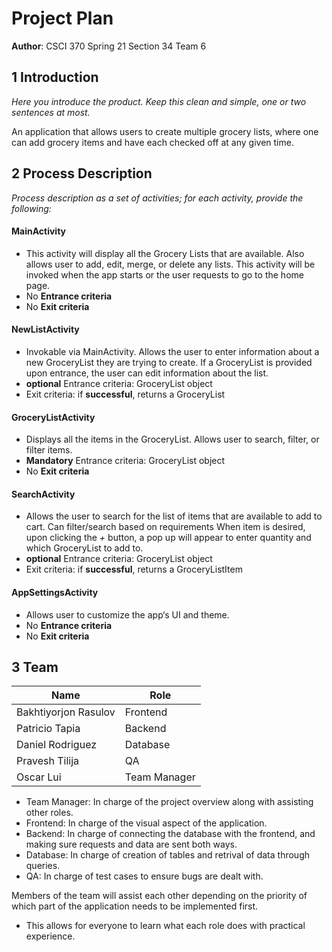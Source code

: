 # Project Plan

**Author**: CSCI 370 Spring 21 Section 34 Team 6

## 1 Introduction

*Here you introduce the product. Keep this  clean and simple, one or two sentences at most.*

An application that allows users to create multiple grocery lists, where one can add grocery items and have each checked off at any given time. 

## 2 Process Description

*Process description as a set of activities; for each activity, provide the following:*

#### MainActivity
- This activity will display all the Grocery Lists that are available. Also allows user to add, edit, merge, or delete any lists. This activity will be invoked when the app starts or the user requests to go to the home page. 
- No **Entrance criteria**
- No **Exit criteria**

#### NewListActivity
- Invokable via MainActivity. Allows the user to enter information about a new GroceryList they are trying to create. If a GroceryList is provided upon entrance, the user can edit information about the list.
- **optional** Entrance criteria: GroceryList object
- Exit criteria: if **successful**, returns a GroceryList

#### GroceryListActivity
- Displays all the items in the GroceryList. Allows user to search, filter, or filter items. 
- **Mandatory** Entrance criteria: GroceryList object
- No **Exit criteria**

#### SearchActivity
- Allows the user to search for the list of items that are available to add to cart. Can filter/search based on requirements When item is desired, upon clicking the *+* button, a pop up will appear to enter quantity and which GroceryList to add to. 
- **optional** Entrance criteria: GroceryList object
- Exit criteria: if **successful**, returns a GroceryListItem

#### AppSettingsActivity
- Allows user to customize the app‘s UI and theme.
- No **Entrance criteria**
- No **Exit criteria**

## 3 Team

|Name| Role|
|---|----|
|Bakhtiyorjon Rasulov|Frontend|
|Patricio Tapia|Backend|
|Daniel Rodriguez|Database|
|Pravesh Tilija|QA|
|Oscar Lui|Team Manager|

- Team Manager: In charge of the project overview along with assisting other roles.
- Frontend: In charge of the visual aspect of the application.
- Backend: In charge of connecting the database with the frontend, and making sure requests and data are sent both ways.
- Database: In charge of creation of tables and retrival of data through queries.
- QA: In charge of test cases to ensure bugs are dealt with.

Members of the team will assist each other depending on the priority of which part of the application needs to be implemented first.
- This allows for everyone to learn what each role does with practical experience.
